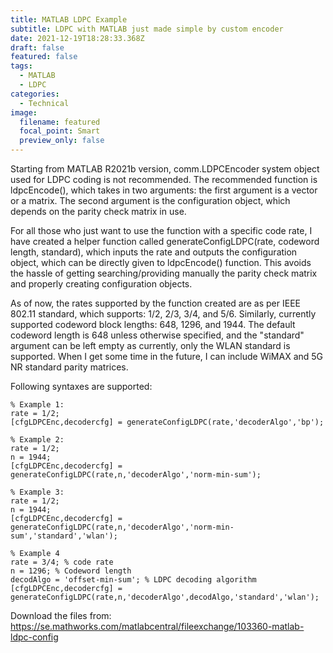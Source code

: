 ```yaml
---
title: MATLAB LDPC Example
subtitle: LDPC with MATLAB just made simple by custom encoder
date: 2021-12-19T18:28:33.368Z
draft: false
featured: false
tags:
  - MATLAB
  - LDPC
categories:
  - Technical
image:
  filename: featured
  focal_point: Smart
  preview_only: false
---
```

Starting from MATLAB R2021b version, comm.LDPCEncoder system object used for LDPC coding is not recommended. The recommended function is ldpcEncode(), which takes in two arguments: the first argument is a vector or a matrix. The second argument is the configuration object, which depends on the parity check matrix in use.

For all those who just want to use the function with a specific code rate, I have created a helper function called generateConfigLDPC(rate, codeword length, standard), which inputs the rate and outputs the configuration object, which can be directly given to ldpcEncode() function. This avoids the hassle of getting searching/providing manually the parity check matrix and properly creating configuration objects.

As of now, the rates supported by the function created are as per IEEE 802.11 standard, which supports: 1/2, 2/3, 3/4, and 5/6. Similarly, currently supported codeword block lengths: 648, 1296, and 1944. The default codeword length is 648 unless otherwise specified, and the "standard" argument can be left empty as currently, only the WLAN standard is supported.
When I get some time in the future, I can include WiMAX and 5G NR standard parity matrices.

Following syntaxes are supported:

```
% Example 1:
rate = 1/2;
[cfgLDPCEnc,decodercfg] = generateConfigLDPC(rate,'decoderAlgo','bp');

% Example 2:
rate = 1/2;
n = 1944;
[cfgLDPCEnc,decodercfg] = generateConfigLDPC(rate,n,'decoderAlgo','norm-min-sum');

% Example 3:
rate = 1/2;
n = 1944;
[cfgLDPCEnc,decodercfg] = generateConfigLDPC(rate,n,'decoderAlgo','norm-min-sum','standard','wlan');

% Example 4
rate = 3/4; % code rate
n = 1296; % Codeword length
decodAlgo = 'offset-min-sum'; % LDPC decoding algorithm
[cfgLDPCEnc,decodercfg] = generateConfigLDPC(rate,n,'decoderAlgo',decodAlgo,'standard','wlan');
```

Download the files from: <https://se.mathworks.com/matlabcentral/fileexchange/103360-matlab-ldpc-config>